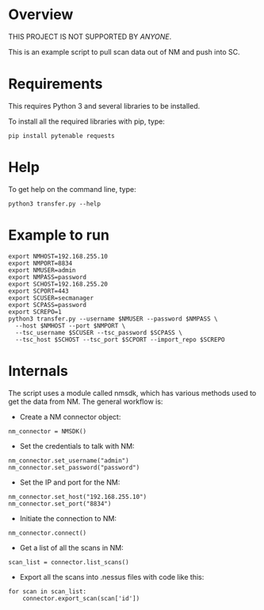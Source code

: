 # Overview 
THIS PROJECT IS NOT SUPPORTED BY *ANYONE*.

This is an example script to pull scan data out of NM and push into SC.  

# Requirements
This requires Python 3 and several libraries to be installed.

To install all the required libraries with pip, type:
```
pip install pytenable requests
```

# Help
To get help on the command line, type:
```
python3 transfer.py --help
```

# Example to run
```
export NMHOST=192.168.255.10
export NMPORT=8834
export NMUSER=admin
export NMPASS=password
export SCHOST=192.168.255.20
export SCPORT=443
export SCUSER=secmanager
export SCPASS=password
export SCREPO=1
python3 transfer.py --username $NMUSER --password $NMPASS \
  --host $NMHOST --port $NMPORT \
  --tsc_username $SCUSER --tsc_password $SCPASS \
  --tsc_host $SCHOST --tsc_port $SCPORT --import_repo $SCREPO
```

# Internals
The script uses a module called nmsdk, which has various methods used to get the data from NM.
The general workflow is:

* Create a NM connector object: 

```nm_connector = NMSDK()```

* Set the credentials to talk with NM: 
```
nm_connector.set_username("admin")
nm_connector.set_password("password")
```

* Set the IP and port for the NM:
```
nm_connector.set_host("192.168.255.10")
nm_connector.set_port("8834")
```

* Initiate the connection to NM:

```nm_connector.connect()```

* Get a list of all the scans in NM:

```scan_list = connector.list_scans()```

* Export all the scans into .nessus files with code like this:

```
for scan in scan_list:
    connector.export_scan(scan['id'])
```
